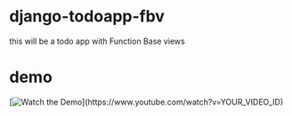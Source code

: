 # django-todoapp-fbv
 this will be a todo app with Function Base views


# demo
[![Watch the Demo]([https://img.youtube.com/vi/YOUR_VIDEO_ID/0.jpg](https://objects.githubusercontent.com/github-production-release-asset-2e65be/726775918/2f7e0165-674d-4bb8-990b-b3dc4fe47d4d?X-Amz-Algorithm=AWS4-HMAC-SHA256&X-Amz-Credential=AKIAIWNJYAX4CSVEH53A%2F20231203%2Fus-east-1%2Fs3%2Faws4_request&X-Amz-Date=20231203T113932Z&X-Amz-Expires=300&X-Amz-Signature=a0149c55d9f0b77202a5da0d7a2603eb0880864ae75ef7fd8eed11061f850aa4&X-Amz-SignedHeaders=host&actor_id=83094231&key_id=0&repo_id=726775918&response-content-disposition=attachment%3B%20filename%3DRegister.-.Todo.App.-.Google.Chrome.2023-12-03.14-46-59.mp4&response-content-type=application%2Foctet-stream)https://objects.githubusercontent.com/github-production-release-asset-2e65be/726775918/2f7e0165-674d-4bb8-990b-b3dc4fe47d4d?X-Amz-Algorithm=AWS4-HMAC-SHA256&X-Amz-Credential=AKIAIWNJYAX4CSVEH53A%2F20231203%2Fus-east-1%2Fs3%2Faws4_request&X-Amz-Date=20231203T113932Z&X-Amz-Expires=300&X-Amz-Signature=a0149c55d9f0b77202a5da0d7a2603eb0880864ae75ef7fd8eed11061f850aa4&X-Amz-SignedHeaders=host&actor_id=83094231&key_id=0&repo_id=726775918&response-content-disposition=attachment%3B%20filename%3DRegister.-.Todo.App.-.Google.Chrome.2023-12-03.14-46-59.mp4&response-content-type=application%2Foctet-stream)](https://www.youtube.com/watch?v=YOUR_VIDEO_ID)
